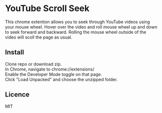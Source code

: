 YouTube Scroll Seek
==

This chrome extention allows you to seek through YouTube videos using your mouse wheel.
Hover over the video and roll mouse wheel up and down to seek forward and backward.
Rolling the mouse wheel outside of the video will scoll the page as usual.

## Install
Clone repo or download zip.  
In Chrome, navigate to chrome://extensions/  
Enable the Developer Mode toggle on that page.  
Click "Load Unpacked" and choose the unzipped folder.  

## Licence
MIT
